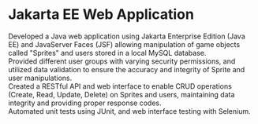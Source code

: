 # Jakarta EE Web Application
Developed a Java web application using Jakarta Enterprise Edition (Java EE) and JavaServer Faces (JSF) allowing manipulation of game objects called "Sprites" and users stored in a local MySQL database.  
Provided different user groups with varying security permissions, and utilized data validation to ensure the accuracy and integrity of Sprite and user manipulations.  
Created a RESTful API and web interface to enable CRUD operations (Create, Read, Update, Delete) on Sprites and users, maintaining data integrity and providing proper response codes.  
Automated unit tests using JUnit, and web interface testing with Selenium.  
